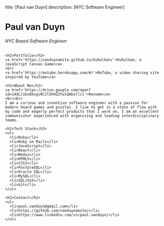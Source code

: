 title: [Paul van Duyn]
description: [NYC Software Engineer]

<html>
  <head>
    <title>Paul van Duyn</title>
  </head>

  <body>
    <h1>Paul van Duyn</h1>
    <h6>NYC Based Software Engineer</h6>

    <h2>Portfolio</h2>
    <a href='https://vanduynamite.github.io/kukulkan/'>Kukulkan, a JavaScript Canvas Game</a>
    <br>
    <a href='https://mutube.herokuapp.com/#/'>MuTube, a video sharing site inspired by YouTube</a>

    <h2>About Me</h2>
    <a href='https://drive.google.com/open?id=14dLl1kx8kxgv0CJl5hHZ2YwiQAbxllc1'>Resume</a>
    <br><br>
    I am a curious and inventive software engineer with a passion for modern board games and puzzles. I live to get in a state of flow with my code and eagerly perfect products that I work on. I am an excellent communicator experienced with organizing and leading interdisciplinary teams.

    <h2>Tech Stack</h2>
    <ul>
      <li>Ruby</li>
      <li>Ruby on Rails</li>
      <li>JavaScript</li>
      <li>React</li>
      <li>Redux</li>
      <li>HTML5</li>
      <li>CSS3</li>
      <li>PostGreSQL</li>
      <li>Oracle SQL</li>
      <li>MySQL</li>
      <li>SQLite3</li>
      <li>Git</li>
    </ul>

    <h2>Contact</h2>
    <ul>
      <li>paul.vanduyn@gmail.com</li>
      <li>https://github.com/vanduynamite/</li>
      <li>https://www.linkedin.com/in/paul-vanduyn/</li>
    </ul>
  </body>
</html>
